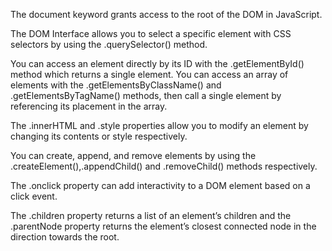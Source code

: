 The document keyword grants access to the root of the DOM in JavaScript.

The DOM Interface allows you to select a specific element with CSS selectors by using the .querySelector() method.

You can access an element directly by its ID with the .getElementById() method which returns a single element.
You can access an array of elements with the .getElementsByClassName() and .getElementsByTagName() methods,
then call a single element by referencing its placement in the array.

The .innerHTML and .style properties allow you to modify an element by changing its contents or style respectively.

You can create, append, and remove elements by using the .createElement(),.appendChild() and .removeChild() methods respectively.

The .onclick property can add interactivity to a DOM element based on a click event.

The .children property returns a list of an element’s children and the .parentNode property returns the element’s
closest connected node in the direction towards the root.
